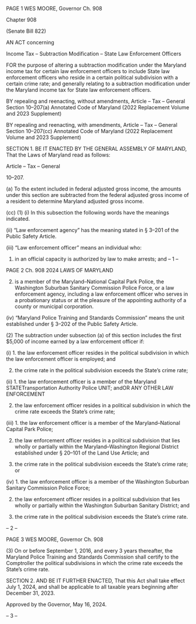 PAGE 1
WES MOORE, Governor Ch. 908

Chapter 908

(Senate Bill 822)

AN ACT concerning

Income Tax – Subtraction Modification – State Law Enforcement Officers

FOR the purpose of altering a subtraction modification under the Maryland income tax for
certain law enforcement officers to include State law enforcement officers who reside
in a certain political subdivision with a certain crime rate; and generally relating to
a subtraction modification under the Maryland income tax for State law enforcement
officers.

BY repealing and reenacting, without amendments,
Article – Tax – General
Section 10–207(a)
Annotated Code of Maryland
(2022 Replacement Volume and 2023 Supplement)

BY repealing and reenacting, with amendments,
Article – Tax – General
Section 10–207(cc)
Annotated Code of Maryland
(2022 Replacement Volume and 2023 Supplement)

SECTION 1. BE IT ENACTED BY THE GENERAL ASSEMBLY OF MARYLAND,
That the Laws of Maryland read as follows:

Article – Tax – General

10–207.

(a) To the extent included in federal adjusted gross income, the amounts under
this section are subtracted from the federal adjusted gross income of a resident to determine
Maryland adjusted gross income.

(cc) (1) (i) In this subsection the following words have the meanings
indicated.

(ii) “Law enforcement agency” has the meaning stated in § 3–201 of
the Public Safety Article.

(iii) “Law enforcement officer” means an individual who:

1. in an official capacity is authorized by law to make arrests;
and
– 1 –

PAGE 2
Ch. 908 2024 LAWS OF MARYLAND

2. is a member of the Maryland–National Capital Park
Police, the Washington Suburban Sanitary Commission Police Force, or a law enforcement
agency, including a law enforcement officer who serves in a probationary status or at the
pleasure of the appointing authority of a county or municipal corporation.

(iv) “Maryland Police Training and Standards Commission” means
the unit established under § 3–202 of the Public Safety Article.

(2) The subtraction under subsection (a) of this section includes the first
$5,000 of income earned by a law enforcement officer if:

(i) 1. the law enforcement officer resides in the political
subdivision in which the law enforcement officer is employed; and

2. the crime rate in the political subdivision exceeds the
State’s crime rate;

(ii) 1. the law enforcement officer is a member of the Maryland
STATETransportation Authority Police UNIT; andOR ANY OTHER LAW ENFORCEMENT

2. the law enforcement officer resides in a political
subdivision in which the crime rate exceeds the State’s crime rate;

(iii) 1. the law enforcement officer is a member of the
Maryland–National Capital Park Police;

2. the law enforcement officer resides in a political
subdivision that lies wholly or partially within the Maryland–Washington Regional District
established under § 20–101 of the Land Use Article; and

3. the crime rate in the political subdivision exceeds the
State’s crime rate; or

(iv) 1. the law enforcement officer is a member of the Washington
Suburban Sanitary Commission Police Force;

2. the law enforcement officer resides in a political
subdivision that lies wholly or partially within the Washington Suburban Sanitary District;
and

3. the crime rate in the political subdivision exceeds the
State’s crime rate.

– 2 –

PAGE 3
WES MOORE, Governor Ch. 908

(3) On or before September 1, 2016, and every 3 years thereafter, the
Maryland Police Training and Standards Commission shall certify to the Comptroller the
political subdivisions in which the crime rate exceeds the State’s crime rate.

SECTION 2. AND BE IT FURTHER ENACTED, That this Act shall take effect July
1, 2024, and shall be applicable to all taxable years beginning after December 31, 2023.

Approved by the Governor, May 16, 2024.

– 3 –